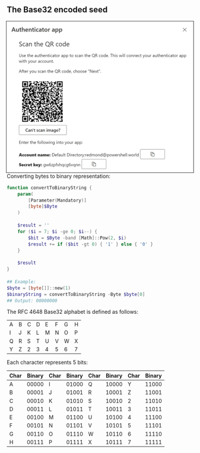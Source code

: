 ## The Base32 encoded seed

<img align="right" src="../media/mysigninsmicrosoft_demo2.png" border=1>

Converting bytes to binary representation:

```powershell
function convertToBinaryString {
    param(
        [Parameter(Mandatory)]
        [byte]$Byte
    )
    
    $result = ''
    for ($i = 7; $i -ge 0; $i--) {
        $bit = $Byte -band [Math]::Pow(2, $i)
        $result += if ($bit -gt 0) { '1' } else { '0' }
    }
    
    $result
}

## Example:
$byte = [byte[]]::new(1)
$binaryString = convertToBinaryString -Byte $byte[0]
## Output: 00000000
```

The RFC 4648 Base32 alphabet is defined as follows:

|          |          |          |          |          |          |          |          |
|----------|----------|----------|----------|----------|----------|----------|----------|
| A        | B        | C        | D        | E        | F        | G        | H        |
| I        | J        | K        | L        | M        | N        | O        | P        |
| Q        | R        | S        | T        | U        | V        | W        | X        |
| Y        | Z        | 2        | 3        | 4        | 5        | 6        | 7        |

Each character represents 5 bits:

| Char | Binary | Char | Binary | Char | Binary | Char | Binary |
|------|--------|------|--------|------|--------|------|--------|
| A    | 00000  | I    | 01000  | Q    | 10000  | Y    | 11000  |
| B    | 00001  | J    | 01001  | R    | 10001  | Z    | 11001  |
| C    | 00010  | K    | 01010  | S    | 10010  | 2    | 11010  |
| D    | 00011  | L    | 01011  | T    | 10011  | 3    | 11011  |
| E    | 00100  | M    | 01100  | U    | 10100  | 4    | 11100  |
| F    | 00101  | N    | 01101  | V    | 10101  | 5    | 11101  |
| G    | 00110  | O    | 01110  | W    | 10110  | 6    | 11110  |
| H    | 00111  | P    | 01111  | X    | 10111  | 7    | 11111  |
